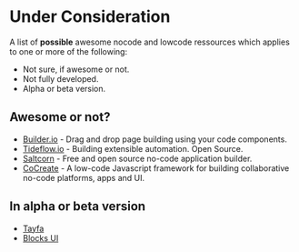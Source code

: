 # Under Consideration

A list of **possible** awesome nocode and lowcode ressources which applies to one or more of the following:

- Not sure, if awesome or not.
- Not fully developed.
- Alpha or beta version.

## Awesome or not?

- [Builder.io](https://www.builder.io/) - Drag and drop page building using your code components.
- [Tideflow.io](https://www.tideflow.io/) - Building extensible automation. Open Source.
- [Saltcorn](https://saltcorn.com/) - Free and open source no-code application builder.
- [CoCreate](https://cocreate.app/) - A low-code Javascript framework for building collaborative no-code platforms, apps and UI.

## In alpha or beta version

- [Tayfa](https://usetayfa.com/)
- [Blocks UI](https://blocks-ui.com/)
